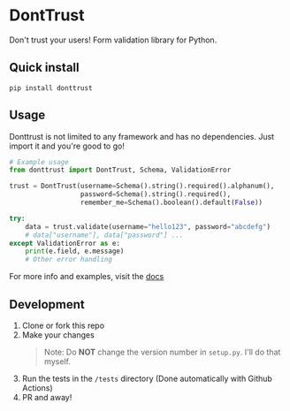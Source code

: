 # DontTrust

Don't trust your users! Form validation library for Python.

## Quick install

```shell
pip install donttrust
```

## Usage

Donttrust is not limited to any framework and has no dependencies. Just import it and you're good to go!

```python
# Example usage
from donttrust import DontTrust, Schema, ValidationError

trust = DontTrust(username=Schema().string().required().alphanum(),
                  password=Schema().string().required(),
                  remember_me=Schema().boolean().default(False))

try:
    data = trust.validate(username="hello123", password="abcdefg")
    # data["username"], data["password"] ...
except ValidationError as e:
    print(e.field, e.message)
    # Other error handling
```

For more info and examples, visit the [docs](https://donttrust.gq)

## Development

1. Clone or fork this repo
2. Make your changes
   > Note: Do **NOT** change the version number in `setup.py`. I'll do that myself.
3. Run the tests in the `/tests` directory (Done automatically with Github Actions)
4. PR and away!
